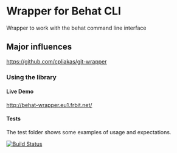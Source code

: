 # Wrapper for Behat CLI

Wrapper to work with the behat command line interface

## Major influences

https://github.com/cpliakas/git-wrapper


### Using the library

#### Live Demo

http://behat-wrapper.eu1.frbit.net/

#### Tests

The test folder shows some examples of usage and expectations.



[![Build Status](https://travis-ci.org/alnutile/behat-wrapper.png?branch=develop)](https://travis-ci.org/alnutile/behat-wrapper)
